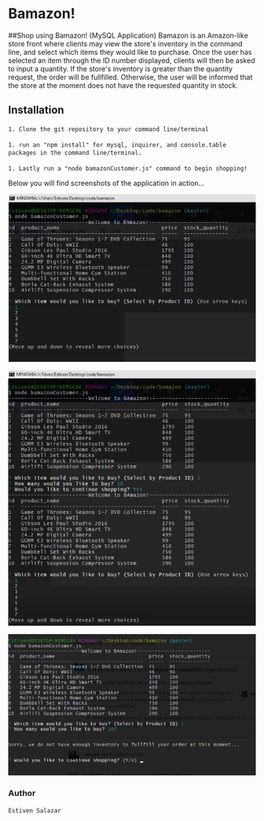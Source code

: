 # Bamazon!

##Shop using Bamazon! (MySQL Application)
Bamazon is an Amazon-like store front where clients may view the store's inventory in the command line, and select which items they would like to purchase. Once the user has selected an item through the ID number displayed, clients will then be asked to input a quantity. If the store's inventory is greater than the quantity request, the order will be fullfilled. Otherwise, the user will be informed that the store at the moment does not have the requested quantity in stock.

## Installation
	1. Clone the git repository to your command line/terminal
	
	1. run an "npm install" for mysql, inquirer, and console.table packages in the command line/terminal.
	
	1. Lastly run a "node bamazonCustomer.js" command to begin shopping!

Below you will find screenshots of the application in action...

![alt text](images/firstStep.jpg "Entry of Bamazon store front.")

![alt text](images/secondStep.jpg "Approved purchase order.")

![alt text](images/thirdStep.jpg "Denied purchase order, due to insufficient store inventory.")

### Author
	Estiven Salazar
></content>